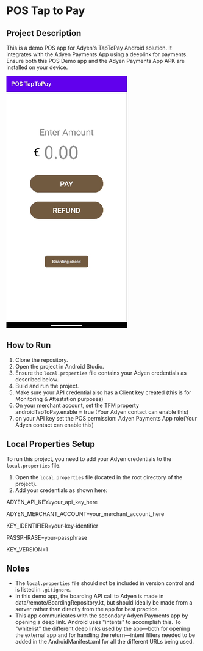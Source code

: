 # POS Tap to Pay
## Project Description

This is a demo POS app for Adyen's TapToPay Android solution. It integrates with the Adyen Payments App using a deeplink for payments. Ensure both this POS Demo app and the Adyen Payments App APK are installed on your device.

![App Screenshot](images/postaptopayscreen.png)
## How to Run

1. Clone the repository.
2. Open the project in Android Studio.
3. Ensure the `local.properties` file contains your Adyen credentials as described below.
4. Build and run the project.
5. Make sure your API credential also has a Client key created (this is for Monitoring & Attestation purposes)
6. On your merchant account, set the TFM property androidTapToPay.enable = true (Your Adyen contact can enable this)
7. on your API key set the POS permission: Adyen Payments App role(Your Adyen contact can enable this)

## Local Properties Setup

To run this project, you need to add your Adyen credentials to the `local.properties` file.

1. Open the `local.properties` file (located in the root directory of the project).
2. Add your credentials as shown here:

ADYEN_API_KEY=your_api_key_here

ADYEN_MERCHANT_ACCOUNT=your_merchant_account_here

KEY_IDENTIFIER=your-key-identifier

PASSPHRASE=your-passphrase

KEY_VERSION=1

## Notes

- The `local.properties` file should not be included in version control and is listed in `.gitignore`.
- In this demo app, the boarding API call to Adyen is made in data/remote/BoardingRepository.kt, but should ideally be made from a server rather than directly from the app for best practice. 
- This app communicates with the secondary Adyen Payments app by opening a deep link. Android uses "intents" to accomplish this. To "whitelist" the different deep links used by the app—both for opening the external app and for handling the return—intent filters needed to be added in the AndroidManifest.xml for all the different URLs being used.